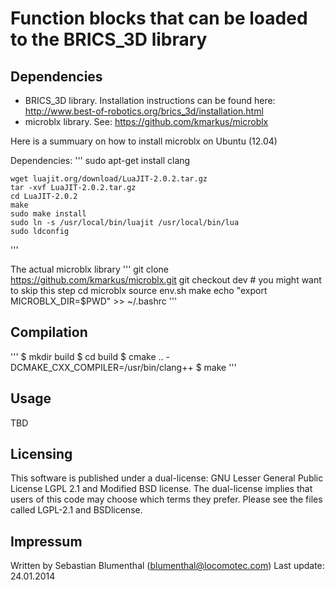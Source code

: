 Function blocks that can be loaded to the BRICS_3D library
==========================================================


Dependencies
------------

 - BRICS_3D library. Installation instructions can be found here: http://www.best-of-robotics.org/brics_3d/installation.html
 - microblx library. See: https://github.com/kmarkus/microblx

Here is a summuary on how to install microblx on Ubuntu (12.04)

Dependencies:
'''
	sudo apt-get install clang

	wget luajit.org/download/LuaJIT-2.0.2.tar.gz
	tar -xvf LuaJIT-2.0.2.tar.gz 
	cd LuaJIT-2.0.2
	make
	sudo make install
	sudo ln -s /usr/local/bin/luajit /usr/local/bin/lua
	sudo ldconfig
'''

The actual microblx library
'''
	git clone https://github.com/kmarkus/microblx.git
	git checkout dev # you might want to skip this step
	cd microblx
	source env.sh 
	make
	echo "export MICROBLX_DIR=$PWD" >> ~/.bashrc
'''

Compilation
-----------

'''
 $ mkdir build
 $ cd build 
 $ cmake .. -DCMAKE_CXX_COMPILER=/usr/bin/clang++
 $ make
'''

Usage
-----

TBD

Licensing
---------

This software is published under a dual-license: GNU Lesser General Public
License LGPL 2.1 and Modified BSD license. The dual-license implies that
users of this code may choose which terms they prefer. Please see the files
called LGPL-2.1 and BSDlicense.


Impressum
---------

Written by Sebastian Blumenthal (blumenthal@locomotec.com)
Last update: 24.01.2014
 


